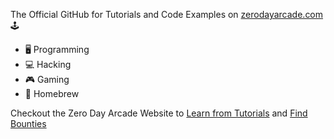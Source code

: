 The Official GitHub for Tutorials and Code Examples on <a href='https://zerodayarcade.com'>zerodayarcade.com</a> 🕹

- 🖥 Programming
- 💻 Hacking
- 🎮 Gaming
- 👾 Homebrew

Checkout the Zero Day Arcade Website to <a href="https://zerodayarcade.com/tutorials">Learn from Tutorials</a> and <a href="https://zerodayarcade.com/bounties">Find Bounties</a>

<!---
ZeroDayArcade/ZeroDayArcade is a ✨ special ✨ repository because its `README.md` (this file) appears on your GitHub profile.
You can click the Preview link to take a look at your changes.
--->
